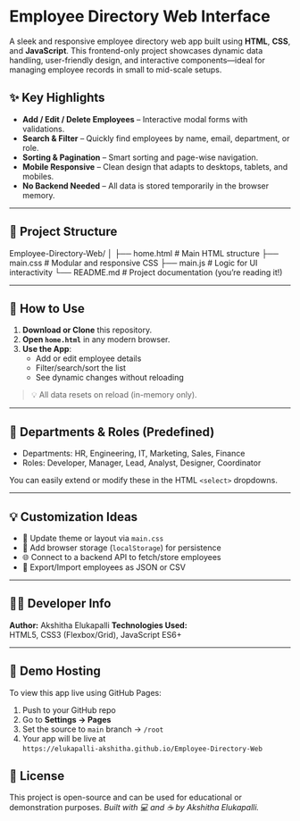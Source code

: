 # Employee Directory Web Interface

A sleek and responsive employee directory web app built using **HTML**, **CSS**, and **JavaScript**. This frontend-only project showcases dynamic data handling, user-friendly design, and interactive components—ideal for managing employee records in small to mid-scale setups.

## ✨ Key Highlights

- **Add / Edit / Delete Employees** – Interactive modal forms with validations.
- **Search & Filter** – Quickly find employees by name, email, department, or role.
- **Sorting & Pagination** – Smart sorting and page-wise navigation.
- **Mobile Responsive** – Clean design that adapts to desktops, tablets, and mobiles.
- **No Backend Needed** – All data is stored temporarily in the browser memory.

---

## 📂 Project Structure

Employee-Directory-Web/
│
├── home.html # Main HTML structure
├── main.css # Modular and responsive CSS
├── main.js # Logic for UI interactivity
└── README.md # Project documentation (you’re reading it!)


---

## 🔧 How to Use

1. **Download or Clone** this repository.
2. **Open `home.html`** in any modern browser.
3. **Use the App**:
   - Add or edit employee details
   - Filter/search/sort the list
   - See dynamic changes without reloading

> 💡 All data resets on reload (in-memory only).

---

## 📌 Departments & Roles (Predefined)

- Departments: HR, Engineering, IT, Marketing, Sales, Finance
- Roles: Developer, Manager, Lead, Analyst, Designer, Coordinator

You can easily extend or modify these in the HTML `<select>` dropdowns.

---

## 💡 Customization Ideas

- 🎨 Update theme or layout via `main.css`
- 💾 Add browser storage (`localStorage`) for persistence
- 🌐 Connect to a backend API to fetch/store employees
- 🔄 Export/Import employees as JSON or CSV

---

## 👩‍💻 Developer Info

**Author:** Akshitha Elukapalli 
**Technologies Used:**  
HTML5, CSS3 (Flexbox/Grid), JavaScript ES6+

---

## 🚀 Demo Hosting

To view this app live using GitHub Pages:

1. Push to your GitHub repo
2. Go to **Settings → Pages**
3. Set the source to `main` branch → `/root`
4. Your app will be live at  
   `https://elukapalli-akshitha.github.io/Employee-Directory-Web`



## 📃 License

This project is open-source and can be used for educational or demonstration purposes.
*Built with 💻 and ☕ by Akshitha Elukapalli.*
